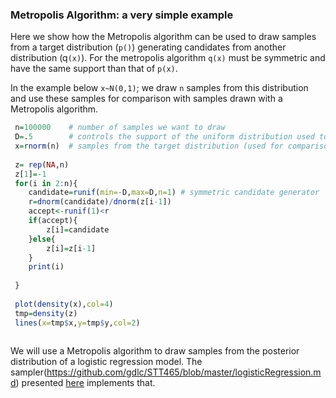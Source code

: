 

### Metropolis Algorithm: a very simple example


Here we show how the Metropolis algorithm can be used to draw samples from a target distribution (`p()`) generating candidates 
from another distribution (q`(x)`). For the metropolis algorithm `q(x)` must be symmetric and have the same support than that of `p(x)`.

In the example below `x~N(0,1)`; we draw `n` samples from this distribution and use these samples for comparison with samples drawn
with a Metropolis algorithm.

```r
 n=100000    # number of samples we want to draw
 D=.5        # controls the support of the uniform distribution used to generate candidates
 x=rnorm(n)  # samples from the target distribution (used for comparison only).
 
 z= rep(NA,n) 
 z[1]=-1
 for(i in 2:n){
 	candidate=runif(min=-D,max=D,n=1) # symmetric candidate generator
 	r=dnorm(candidate)/dnorm(z[i-1])
 	accept<-runif(1)<r
 	if(accept){
 		z[i]=candidate
 	}else{
 		z[i]=z[i-1]
 	}
 	print(i)
 	
 }
 
 plot(density(x),col=4)
 tmp=density(z)
 lines(x=tmp$x,y=tmp$y,col=2)
 
```

We will use a Metropolis algorithm to draw samples from the posterior distribution of a logistic regression model. The sampler(https://github.com/gdlc/STT465/blob/master/logisticRegression.md) presented [here](https://github.com/gdlc/STT465/blob/master/logisticRegression.md) implements that.

